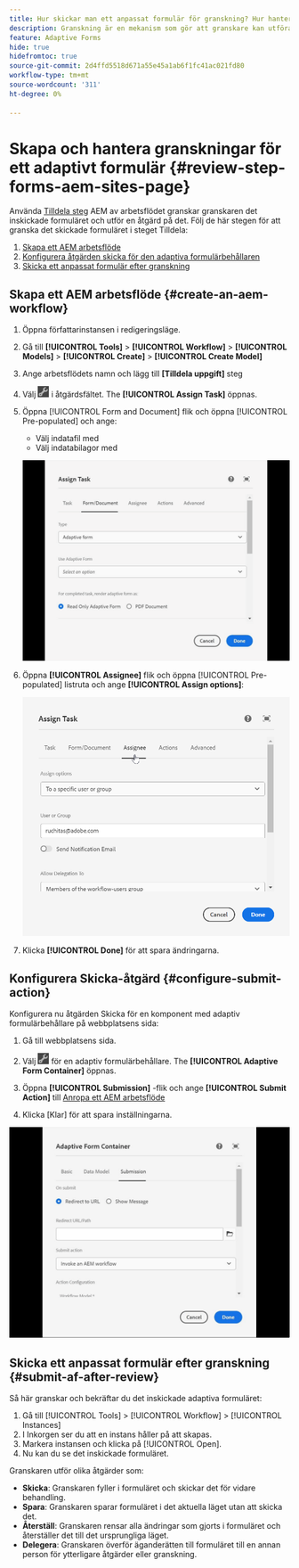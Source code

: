 ```yaml
---
title: Hur skickar man ett anpassat formulär för granskning? Hur hanterar man granskningar för ett formulär som är anpassat?
description: Granskning är en mekanism som gör att granskare kan utföra olika uppgifter för adaptiva formulär med steget Tilldela uppgift.
feature: Adaptive Forms
hide: true
hidefromtoc: true
source-git-commit: 2d4ffd5518d671a55e45a1ab6f1fc41ac021fd80
workflow-type: tm+mt
source-wordcount: '311'
ht-degree: 0%

---
```



# Skapa och hantera granskningar för ett adaptivt formulär {#review-step-forms-aem-sites-page}

Använda [Tilldela steg](https://experienceleague.adobe.com/docs/experience-manager-cloud-service/content/forms/create-form-centric-workflows/aem-forms-workflow-step-reference.html#assign-task-step) AEM av arbetsflödet granskar granskaren det inskickade formuläret och utför en åtgärd på det. Följ de här stegen för att granska det skickade formuläret i steget Tilldela:

1. [Skapa ett AEM arbetsflöde](#create-an-aem-workflow)
1. [Konfigurera åtgärden skicka för den adaptiva formulärbehållaren](#configure-submit-action)
1. [Skicka ett anpassat formulär efter granskning](#submit-af-after-review)

## Skapa ett AEM arbetsflöde {#create-an-aem-workflow}

1. Öppna författarinstansen i redigeringsläge.
1. Gå till **[!UICONTROL Tools]** >  **[!UICONTROL Workflow]** >  **[!UICONTROL Models]** > **[!UICONTROL Create]** > **[!UICONTROL Create Model]**
1. Ange arbetsflödets namn och lägg till **[Tilldela uppgift]** steg
1. Välj ![settings_icon](assets/settings_icon.png) i åtgärdsfältet. The **[!UICONTROL Assign Task]** öppnas.
1. Öppna [!UICONTROL Form and Document] flik och öppna [!UICONTROL Pre-populated] och ange:

   * Välj indatafil med
   * Välj indatabilagor med

   ![Granskningssteg](/help/forms/assets/assigntask-review1.gif)

1. Öppna **[!UICONTROL Assignee]** flik och öppna [!UICONTROL Pre-populated] listruta och ange **[!UICONTROL Assign  options]**:

   ![Granskningssteg](/help/forms/assets/review-assignstep.png)

1. Klicka **[!UICONTROL Done]** för att spara ändringarna.

## Konfigurera Skicka-åtgärd {#configure-submit-action}

Konfigurera nu åtgärden Skicka för en komponent med adaptiv formulärbehållare på webbplatsens sida:

1. Gå till webbplatsens sida.
1. Välj ![settings_icon](assets/settings_icon.png) för en adaptiv formulärbehållare. The **[!UICONTROL Adaptive Form Container]** öppnas.
1. Öppna **[!UICONTROL Submission]** -flik och ange **[!UICONTROL Submit Action]** till [Anropa ett AEM arbetsflöde](https://experienceleague.adobe.com/docs/experience-manager-cloud-service/content/forms/adaptive-forms-authoring/authoring-adaptive-forms-foundation-components/configure-submit-actions-and-metadata-submission/configuring-submit-actions.html?lang=en#invoke-an-aem-workflow)

1. Klicka [Klar] för att spara inställningarna.

![submittab-reviewstep](/help/forms/assets/submissiontab-reviewstep.gif)

## Skicka ett anpassat formulär efter granskning {#submit-af-after-review}

Så här granskar och bekräftar du det inskickade adaptiva formuläret:

1. Gå till [!UICONTROL Tools] >  [!UICONTROL Workflow] >  [!UICONTROL Instances]
1. I Inkorgen ser du att en instans håller på att skapas.
1. Markera instansen och klicka på [!UICONTROL Open].
1. Nu kan du se det inskickade formuläret.

Granskaren utför olika åtgärder som:

* **Skicka**: Granskaren fyller i formuläret och skickar det för vidare behandling.
* **Spara**: Granskaren sparar formuläret i det aktuella läget utan att skicka det.
* **Återställ**: Granskaren rensar alla ändringar som gjorts i formuläret och återställer det till det ursprungliga läget.
* **Delegera**: Granskaren överför äganderätten till formuläret till en annan person för ytterligare åtgärder eller granskning.
